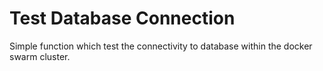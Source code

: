 # Test Database Connection

Simple function which test the connectivity to database within the docker swarm cluster.